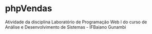 # phpVendas
Atividade da disciplina Laboratório de Programação Web I do curso de Análise e Desenvolvimento de Sistemas - IFBaiano Gunambi

